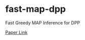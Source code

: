 # fast-map-dpp
Fast Greedy MAP Inference for DPP

[Paper Link](http://papers.nips.cc/paper/7805-fast-greedy-map-inference-for-determinantal-point-process-to-improve-recommendation-diversity)

